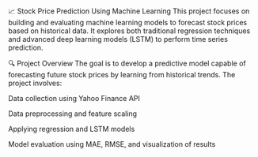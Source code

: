 📈 Stock Price Prediction Using Machine Learning
This project focuses on building and evaluating machine learning models to forecast stock prices based on historical data. It explores both traditional regression techniques and advanced deep learning models (LSTM) to perform time series prediction.

🔍 Project Overview
The goal is to develop a predictive model capable of forecasting future stock prices by learning from historical trends. The project involves:

Data collection using Yahoo Finance API

Data preprocessing and feature scaling

Applying regression and LSTM models

Model evaluation using MAE, RMSE, and visualization of results
